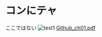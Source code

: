 # コンにテャ
ここではない
![test1](ch01/Github_ch01.pdf,"test1")
[Github_ch01.pdf](https://github.com/TatsuyaEndo12/SurfaceEvolver/files/6621284/Github_ch01.pdf)
